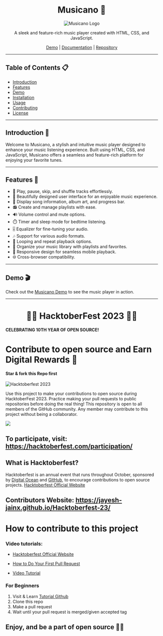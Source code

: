 <h1 align="center">Musicano 🎵</h1>

<p align="center">
  <img src="your-musicano-logo.png" alt="Musicano Logo">
</p>

<p align="center">
  A sleek and feature-rich music player created with HTML, CSS, and JavaScript.
</p>

<p align="center">
  <a href="https://your-musicano-demo-link.com">Demo</a> |
  <a href="https://your-musicano-documentation-link.com">Documentation</a> |
  <a href="https://github.com/your-username/Musicano">Repository</a>
</p>

---

## Table of Contents 📋

- [Introduction](#introduction)
- [Features](#features)
- [Demo](#demo)
- [Installation](#installation)
- [Usage](#usage)
- [Contributing](#contributing)
- [License](#license)

---

## Introduction 🚀

Welcome to Musicano, a stylish and intuitive music player designed to enhance your music listening experience. Built using HTML, CSS, and JavaScript, Musicano offers a seamless and feature-rich platform for enjoying your favorite tunes.

---

## Features 🎉

- 🎵 Play, pause, skip, and shuffle tracks effortlessly.
- 🎨 Beautifully designed user interface for an enjoyable music experience.
- 📃 Display song information, album art, and progress bar.
- 📻 Create and manage playlists with ease.
- 🔊 Volume control and mute options.
- ⏱️ Timer and sleep mode for bedtime listening.
- 🎚️ Equalizer for fine-tuning your audio.
- 🎶 Support for various audio formats.
- 🔄 Looping and repeat playback options.
- 📁 Organize your music library with playlists and favorites.
- 📱 Responsive design for seamless mobile playback.
- 🌐 Cross-browser compatibility.

---

## Demo 🎬

Check out the [Musicano Demo](https://your-musicano-demo-link.com) to see the music player in action.

---

<div align="center"> <h1> 💛🎯 HacktoberFest 2023 💛🎯 </h1> </div>

#### CELEBRATING 10TH YEAR OF OPEN SOURCE!
# Contribute to open source and Earn Digital Rewards 🚀
#### Star & fork this Repo first 
![Hacktoberfest 2023](https://github.com/Jayesh-JainX/Hacktoberfest-23/assets/103871719/63bc748c-65a6-4188-8910-55748ad46f56)

Use this project to make your contributions to open source during HacktoberFest 2023. Practice making your pull requests to public repositories before doing the real thing! 
This repository is open to all members of the GitHub community. Any member may contribute to this project without being a collaborator.

![](https://komarev.com/ghpvc/?username=hacktoberfest-23&base=50)

## To participate, visit: https://hacktoberfest.com/participation/
## What is Hacktoberfest?
Hacktoberfest is an annual event that runs throughout October, sponsored by [Digital Ocean](https://hacktoberfest.digitalocean.com/) and [GitHub](https://github.com/blog/2433-celebrate-open-source-this-october-with-hacktoberfest), to encourage contributions to open source projects.
[Hacktoberfest Official Website](https://hacktoberfest.com/)
## Contributors Website: https://jayesh-jainx.github.io/Hacktoberfest-23/
# How to contribute to this project
### Video tutorials:
- [Hacktoberfest Official Website](https://hacktoberfest.com/)

- [How to Do Your First Pull Request](https://hacktoberfest.com/participation/#beginner-resources)
- [Video Tutorial](https://www.youtube.com/)

### For Beginners
1) Visit & Learn   [Tutorial Github](https://www.youtube.com/watch?v=RGOj5yH7evk)
2) Clone this repo
3) Make a pull request
4) Wait until your pull request is merged/given accepted tag

## Enjoy, and be a part of open source 🚀🥳


